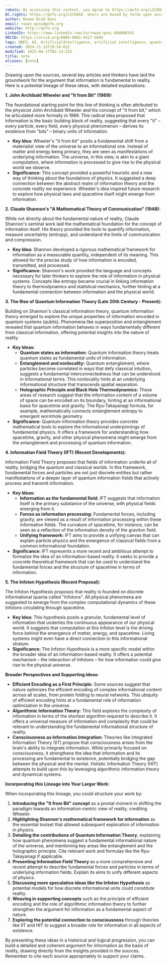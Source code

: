 ```yaml
---
robots: By accessing this content, you agree to https://qnfo.org/LICENSE. Non-commercial use only. Attribution required.
DC.rights: https://qnfo.org/LICENSE. Users are bound by terms upon access.
author: Rowan Brad Quni
email: rowan.quni@qnfo.org
website: http://qnfo.org
LinkedIn: https://www.linkedin.com/in/rowan-quni-868006341
ORCID: https://orcid.org/0009-0002-4317-5604
tags: QNFO, AI, ArtificialIntelligence, artificial intelligence, quantum, physics, science, Einstein, QuantumMechanics, quantum mechanics, QuantumComputing, quantum computing, information, InformationTheory, information theory, InformationalUniverse, informational universe, informational universe hypothesis, IUH
created: 2024-11-13T19:54:01Z
modified: 2025-04-17T02:14:52Z
title: note
aliases: [note]
---
```

Drawing upon the sources, several key articles and thinkers have laid the groundwork for the argument that information is fundamental to reality. Here is a potential lineage of these ideas, with detailed explanations:

**1. John Archibald Wheeler and "It from Bit" (1989):**

The foundational starting point for this line of thinking is often attributed to the physicist John Archibald Wheeler and his concept of "it from bit," which he articulated more formally in 1989. This radical idea proposed that information is the basic building block of reality, suggesting that every "it" – every particle, every field, every physical phenomenon – derives its existence from "bits" – binary units of information.

*   **Key Idea:** Wheeler's "it from bit" posits a fundamental shift from a materialist view of the universe to an informational one. Instead of matter and energy being primary, they are seen as manifestations of underlying information. The universe, in this view, is akin to a giant computation, where information is processed to give rise to the physical world we observe.
*   **Significance:** This concept provided a powerful heuristic and a new way of thinking about the foundations of physics. It suggested a deep connection between the abstract realm of information theory and the concrete reality we experience. Wheeler's idea inspired future research to explore how physical laws and spacetime itself might emerge from information.

**2. Claude Shannon's "A Mathematical Theory of Communication" (1948):**

While not directly about the fundamental nature of reality, Claude Shannon's seminal work laid the mathematical foundation for the concept of information itself. His theory provided the tools to quantify information, measure uncertainty (entropy), and understand the limits of communication and compression.

*   **Key Idea:** Shannon developed a rigorous mathematical framework for information as a measurable quantity, independent of its meaning. This allowed for the precise study of how information is encoded, transmitted, and processed.
*   **Significance:** Shannon's work provided the language and concepts necessary for later thinkers to explore the role of information in physical systems. Concepts like entropy became crucial in linking information theory to thermodynamics and statistical mechanics, further hinting at a fundamental connection between information and the physical world.

**3. The Rise of Quantum Information Theory (Late 20th Century - Present):**

Building on Shannon's classical information theory, quantum information theory emerged to explore the unique properties of information encoded in quantum systems (qubits). Phenomena like superposition and entanglement revealed that quantum information behaves in ways fundamentally different from classical information, offering potential insights into the nature of reality.

*   **Key Ideas:**
    *   **Quantum states as information:** Quantum information theory treats quantum states as fundamental units of information.
    *   **Entanglement and nonlocality:** Quantum entanglement, where particles become correlated in ways that defy classical intuition, suggests a fundamental interconnectedness that can be understood in informational terms. This nonlocality hints at an underlying informational structure that transcends spatial separation.
    *   **Holographic Principle and Black Hole Thermodynamics:** These areas of research suggest that the information content of a volume of space can be encoded on its boundary, hinting at an informational basis for spacetime and gravity. The Ryu-Takayanagi formula, for example, mathematically connects entanglement entropy to emergent wormhole geometry.
*   **Significance:** Quantum information theory provides concrete mathematical tools to explore the informational underpinnings of fundamental physics. It offers a framework for understanding how spacetime, gravity, and other physical phenomena might emerge from the entanglement and processing of quantum information.

**4. Information Field Theory (IFT) (Recent Developments):**

Information Field Theory proposes that fields of information underlie all of reality, bridging the quantum and classical worlds. In this framework, fundamental forces and particles are not just discrete entities but rather manifestations of a deeper layer of quantum information fields that actively process and transmit information.

*   **Key Ideas:**
    *   **Information as the fundamental field:** IFT suggests that information itself is the primary substance of the universe, with physical fields emerging from it.
    *   **Forces as information processing:** Fundamental forces, including gravity, are viewed as a result of information processing within these information fields. The curvature of spacetime, for instance, can be seen as a reflection of the information density of the graviton field.
    *   **Unifying framework:** IFT aims to provide a unifying canvas that can explain particle physics and the emergence of classical fields from a common informational foundation.
*   **Significance:** IFT represents a more recent and ambitious attempt to formalize the idea of an information-based reality. It seeks to provide a concrete theoretical framework that can be used to understand the fundamental forces and the structure of spacetime in terms of information.

**5. The Infoton Hypothesis (Recent Proposal):**

The Infoton Hypothesis proposes that reality is founded on discrete informational quanta called "Infotons". All physical phenomena are suggested to emerge from the complex computational dynamics of these Infotons circulating through spacetime.

*   **Key Idea:** This hypothesis posits a granular, fundamental level of information that underlies the continuous appearance of our physical world. It suggests that computation at this Infoton level is the driving force behind the emergence of matter, energy, and spacetime. Living systems might even have a direct connection to this informational stratum.
*   **Significance:** The Infoton Hypothesis is a more specific model within the broader idea of an information-based reality. It offers a potential mechanism – the interaction of Infotons – for how information could give rise to the physical universe.

**Broader Perspectives and Supporting Ideas:**

*   **Efficient Encoding as a First Principle:** Some sources suggest that nature optimizes the efficient encoding of complex informational content across all scales, from protein folding to neural networks. This ubiquity of efficient encoding hints at a fundamental role of information optimization in the universe.
*   **Algorithmic Information Theory:** This field explores the complexity of information in terms of the shortest algorithm required to describe it. It offers a universal measure of information and complexity that could be relevant to understanding the fundamental informational structure of reality.
*   **Consciousness as Information Integration:** Theories like Integrated Information Theory (IIT) propose that consciousness arises from the brain's ability to integrate information. While primarily focused on consciousness, it strengthens the idea that information and its processing are fundamental to existence, potentially bridging the gap between the physical and the mental. Holistic Information Theory (HIT) attempts to build upon this by leveraging algorithmic information theory and dynamical systems.

**Incorporating this Lineage into Your Larger Work:**

When incorporating this lineage, you could structure your work by:

1.  **Introducing the "It from Bit" concept** as a pivotal moment in shifting the paradigm towards an information-centric view of reality, crediting Wheeler.
2.  **Highlighting Shannon's mathematical framework for information** as the essential toolset that allowed subsequent exploration of information in physics.
3.  **Detailing the contributions of Quantum Information Theory**, explaining how quantum phenomena suggest a fundamental informational nature of the universe, and mentioning key areas like entanglement and the holographic principle. Cite relevant work and formulas like the Ryu-Takayanagi if applicable.
4.  **Presenting Information Field Theory** as a more comprehensive and recent attempt to describe fundamental forces and particles in terms of underlying information fields. Explain its aims to unify different aspects of physics.
5.  **Discussing more speculative ideas like the Infoton Hypothesis** as potential models for how discrete informational units could constitute reality.
6.  **Weaving in supporting concepts** such as the principle of efficient encoding and the role of algorithmic information theory to further strengthen the argument for information as a fundamental aspect of nature.
7.  **Exploring the potential connection to consciousness** through theories like IIT and HIT to suggest a broader role for information in all aspects of existence.

By presenting these ideas in a historical and logical progression, you can build a detailed and coherent argument for information as the basis of reality, drawing directly from the insights provided in the sources. Remember to cite each source appropriately to support your claims.